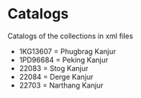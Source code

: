# Catalogs

Catalogs of the collections in xml files

- 1KG13607 = Phugbrag Kanjur
- 1PD96684 = Peking Kanjur
- 22083 = Stog Kanjur
- 22084 = Derge Kanjur
- 22703 = Narthang Kanjur

